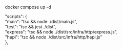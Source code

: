 docker compose up -d

"scripts": { <br />
"main": "tsc && node ./dist/main.js", <br />
"test": "tsc && jest ./dist", <br />
"express": "tsc && node ./dist/src/infra/http/express.js", <br />
"hapi": "tsc && node ./dist/src/infra/http/hapi.js" <br />
},